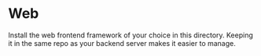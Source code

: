 # Web

Install the web frontend framework of your choice in this directory. Keeping it in the same repo
as your backend server makes it easier to manage.

